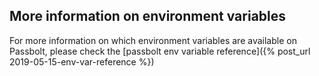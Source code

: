 ## More information on environment variables
For more information on which environment variables are available on Passbolt, please check the
[passbolt env variable reference]({% post_url 2019-05-15-env-var-reference %})
